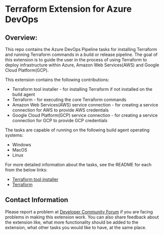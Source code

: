 # Terraform Extension for Azure DevOps

## Overview:

This repo contains the Azure DevOps Pipeline tasks for installing Terraform and running Terraform commands in a build or release pipeline. The goal of this extension is to guide the user in the process of using Terraform to deploy infrastructure within Azure, Amazon Web Services(AWS) and Google Cloud Platform(GCP).

This extension contains the following contributions:
- Terraform tool installer - for installing Terraform if not installed on the build agent
- Terraform - for executing the core Terraform commands
- Amazon Web Services(AWS) service connection - for creating a service connection for AWS to provide AWS credentials
- Google Cloud Platform(GCP) service connection - for creating a service connection for GCP to provide GCP credentials

The tasks are capable of running on the following build agent operating systems: 
- Windows
- MacOS
- Linux

For more detailed information about the tasks, see the README for each from the below links:

- [Terraform tool installer]()
- [Terraform]()


## Contact Information

Please report a problem at [Developer Community Forum](https://developercommunity.visualstudio.com/spaces/21/index.html) if you are facing problems in making this extension work.  You can also share feedback about the extension like, what more functionality should be added to the extension, what other tasks you would like to have, at the same place.